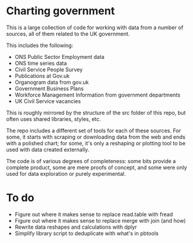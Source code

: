 Charting government
==============

This is a large collection of code for working with data from a number of sources, all of them related to the UK government.

This includes the following:

* ONS Public Sector Employment data
* ONS time series data
* Civil Service People Survey
* Publications at Gov.uk
* Organogram data from gov.uk
* Government Business Plans
* Workforce Management Information from government departments
* UK Civil Service vacancies

This is roughly mirrored by the structure of the src folder of this repo, but often uses shared libraries, styles, etc.

The repo includes a different set of tools for each of these sources. For some, it starts with scraping or downloading data from the web and ends with a polished chart; for some, it's only a reshaping or plotting tool to be used with data created externally.

The code is of various degrees of completeness: some bits provide a complete product, some are mere proofs of concept, and some were only used for data exploration or purely experimental.

# To do
* Figure out where it makes sense to replace read.table with fread
* Figure out where it makes sense to replace merge with join (and how)
* Rewrite data reshapes and calculations with dplyr
* Simplify library script to deduplicate with what's in pbtools
